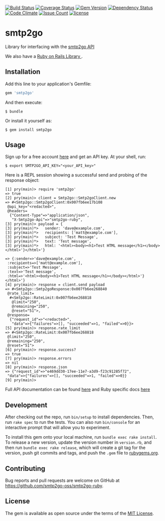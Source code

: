 [![Build Status](https://travis-ci.org/smtp2go-oss/smtp2go-ruby.svg?branch=master)](https://travis-ci.org/smtp2go-oss/smtp2go-ruby)
[![Coverage Status](https://coveralls.io/repos/github/smtp2go-oss/smtp2go-ruby/badge.svg?branch=master)](https://coveralls.io/github/smtp2go-oss/smtp2go-ruby?branch=master)
[![Gem Version](https://badge.fury.io/rb/smtp2go.svg)](https://badge.fury.io/rb/smtp2go)
[![Dependency Status](https://gemnasium.com/badges/github.com/smtp2go-oss/smtp2go-ruby.svg)](https://gemnasium.com/github.com/smtp2go-oss/smtp2go-ruby)
[![Code Climate](https://codeclimate.com/github/smtp2go-oss/smtp2go-ruby/badges/gpa.svg)](https://codeclimate.com/github/smtp2go-oss/smtp2go-ruby)
[![Issue Count](https://codeclimate.com/github/smtp2go-oss/smtp2go-ruby/badges/issue_count.svg)](https://codeclimate.com/github/smtp2go-oss/smtp2go-ruby)
[![license](https://img.shields.io/github/license/smtp2go-oss/smtp2go-ruby.svg)]()

# smtp2go

Library for interfacing with the [smtp2go API](https://apidoc.smtp2go.com/documentation/#/README)

We also have a [Ruby on Rails Library ](https://github.com/smtp2go-oss/smtp2go-rails).

## Installation

Add this line to your application's Gemfile:

```ruby
gem 'smtp2go'
```

And then execute:

    $ bundle

Or install it yourself as:

    $ gem install smtp2go

## Usage

Sign up for a free account [here](https://www.smtp2go.com/pricing) and get an API key. At your shell, run:

    $ export SMTP2GO_API_KEY="<your_API_key>"

Here is a REPL session showing a successful send and probing of the response object:

    [1] pry(main)> require 'smtp2go'
    => true
    [2] pry(main)> client = Smtp2go::Smtp2goClient.new
    => #<Smtp2go::Smtp2goClient:0x007fb6ee17b108
     @api_key="<redacted>",
     @headers=
      {"Content-Type"=>"application/json",
       "X-Smtp2go-Api"=>"smtp2go-ruby",
    [3] pry(main)> payload = {
    [3] pry(main)*>   sender: 'dave@example.com',
    [3] pry(main)*>   recipients: ['matt@example.com'],
    [3] pry(main)*>   subject: 'Test Message',
    [3] pry(main)*>   text: 'Test message',
    [3] pry(main)*>   html: '<html><body><h1>Test HTML message</h1></body></html>'}</html>'}

    => {:sender=>'dave@example.com',
     :recipients=>['matt@example.com'],
     :subject=>'Test Message',
     :text=>'Test message',
     :html=>'<html><body><h1>Test HTML message</h1></body></html>'}</html>'}
    [4] pry(main)> response = client.send payload
    => #<Smtp2go::Smtp2goResponse:0x007fb6ee268840
     @rate_limit=
      #<Smtp2go::RateLimit:0x007fb6ee268818
       @limit="250",
       @remaining="250",
       @reset="51">,
     @response=
      {"request_id"=>"<redacted>",
       "data"=>{"failures"=>[], "succeeded"=>1, "failed"=>0}}>
    [5] pry(main)> response.rate_limit
    => #<Smtp2go::RateLimit:0x007fb6ee268818
     @limit="250",
     @remaining="250",
     @reset="51">
    [6] pry(main)> response.success?
    => true
    [7] pry(main)> response.errors
    => nil
    [8] pry(main)> response.json
    => {"request_id"=>"e469dd30-17ee-11e7-a3d9-f23c91285f72",
     "data"=>{"failures"=>[], "succeeded"=>1, "failed"=>0}}
    [9] pry(main)>

Full API documentation can be found [here](https://apidoc.smtp2go.com/documentation/#/README) and Ruby specific docs [here](http://www.rubydoc.info/gems/smtp2go/0.0.1) 


## Development

After checking out the repo, run `bin/setup` to install dependencies. Then, run `rake spec` to run the tests. You can also run `bin/console` for an interactive prompt that will allow you to experiment.

To install this gem onto your local machine, run `bundle exec rake install`. To release a new version, update the version number in `version.rb`, and then run `bundle exec rake release`, which will create a git tag for the version, push git commits and tags, and push the `.gem` file to [rubygems.org](https://rubygems.org).

## Contributing

Bug reports and pull requests are welcome on GitHub at https://github.com/smtp2go-oss/smtp2go-ruby.


## License

The gem is available as open source under the terms of the [MIT License](http://opensource.org/licenses/MIT).
